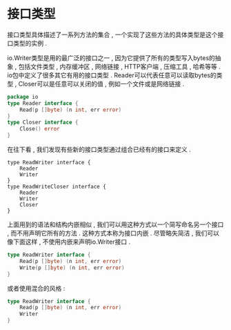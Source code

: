 # 接口类型

接口类型具体描述了一系列方法的集合 , 一个实现了这些方法的具体类型是这个接口类型的实例 .

io.Writer类型是用的最广泛的接口之一 , 因为它提供了所有的类型写入bytes的抽象 , 包括文件类型 , 内存缓冲区 , 网络链接 , HTTP客户端 , 压缩工具 , 哈希等等 . io包中定义了很多其它有用的接口类型 . Reader可以代表任意可以读取bytes的类型 , Closer可以是任意可以关闭的值 , 例如一个文件或是网络链接 .

```go
package io 
type Reader interface { 
    Read(p []byte) (n int, err error)
}
type Closer interface {
    Close() error
}
```

在往下看 , 我们发现有些新的接口类型通过组合已经有的接口来定义 .

```
type ReadWriter interface { 
    Reader 
    Writer 
}
type ReadWriteCloser interface {
    Reader
    Writer
    Closer
}
```

上面用到的语法和结构内嵌相似 , 我们可以用这种方式以一个简写命名另一个接口 , 而不用声明它所有的方法 . 这种方式本称为接口内嵌 . 尽管略失简洁 , 我们可以像下面这样 , 不使用内嵌来声明io.Writer接口 .

```go
type ReadWriter interface {
    Read(p []byte) (n int, err error) 
    Write(p []byte) (n int, err error) 
}
```

或者使用混合的风格 : 

```go
type ReadWriter interface { 
    Read(p []byte) (n int, err error) 
    Writer
}
```




